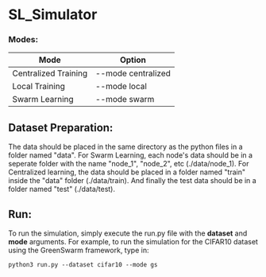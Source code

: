 # SL_Simulator

### Modes:
| Mode  | Option |
| ------------- | ------------- |
| Centralized Training  | --mode centralized  |
| Local Training  | --mode local  |
|  Swarm Learning | --mode swarm  |

## Dataset Preparation:
The data should be placed in the same directory as the python files in a folder named "data". 
For Swarm Learning, each node's data should be in a seperate folder with the name "node_1", "node_2", etc (./data/node_1).
For Centralized learning, the data should be placed in a folder named "train" inside the "data" folder (./data/train).
And finally the test data should be in a folder named "test" (./data/test).

## Run:
To run the simulation, simply execute the run.py file with the **dataset** and **mode** arguments.
For example, to run the simulation for the CIFAR10 dataset using the GreenSwarm framework, type in:

```
python3 run.py --dataset cifar10 --mode gs

```
